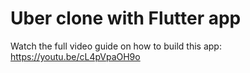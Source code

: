 # Uber clone with Flutter app

Watch the full video guide on how to build this app: https://youtu.be/cL4pVpaOH9o
